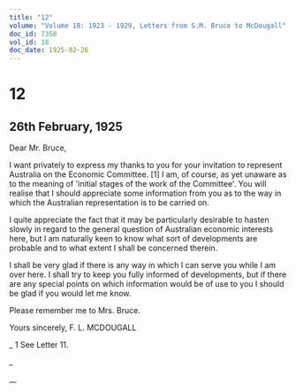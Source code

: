 ```yaml
---
title: "12"
volume: "Volume 18: 1923 - 1929, Letters from S.M. Bruce to McDougall"
doc_id: 7358
vol_id: 18
doc_date: 1925-02-26
---
```


# 12

## 26th February, 1925

Dear Mr. Bruce,

I want privately to express my thanks to you for your invitation to represent Australia on the Economic Committee. [1] I am, of course, as yet unaware as to the meaning of 'initial stages of the work of the Committee'. You will realise that I should appreciate some information from you as to the way in which the Australian representation is to be carried on.

I quite appreciate the fact that it may be particularly desirable to hasten slowly in regard to the general question of Australian economic interests here, but I am naturally keen to know what sort of developments are probable and to what extent I shall be concerned therein.

I shall be very glad if there is any way in which I can serve you while I am over here. I shall try to keep you fully informed of developments, but if there are any special points on which information would be of use to you I should be glad if you would let me know.

Please remember me to Mrs. Bruce.

Yours sincerely, F. L. MCDOUGALL 

_ 1 See Letter 11.

_

__
